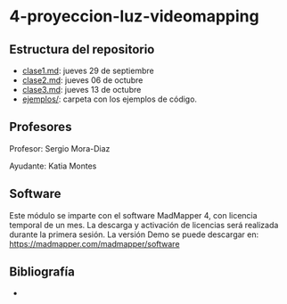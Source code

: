 # 4-proyeccion-luz-videomapping

## Estructura del repositorio

- [clase1.md](clase1.md): jueves 29 de septiembre
- [clase2.md](clase2.md): jueves 06 de octubre
- [clase3.md](clase3.md): jueves 13 de octubre
- [ejemplos/](ejemplos/): carpeta con los ejemplos de código.

## Profesores

Profesor: Sergio Mora-Diaz

Ayudante: Katia Montes

## Software

Este módulo se imparte con el software MadMapper 4, con licencia temporal de un mes. La descarga y activación de licencias será realizada durante la primera sesión. La versión Demo se puede descargar en: https://madmapper.com/madmapper/software


## Bibliografía

- 
